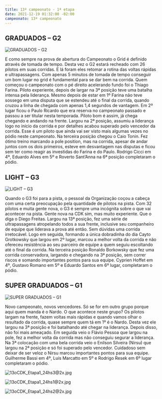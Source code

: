 ```yaml
---
title: 13º campeonato - 1ª etapa
date: 2021-12-19 01:32:00 -02:00
campeonato: 13º campeonato
---
```


## GRADUADOS – G2

![GRADUADOS – G2](/uploads/13oCDK_Etapa1_1-13_G2.jpg)

E como sempre na prova de abertura do Campeonato o Grid é definido através de tomada de tempo. Desta vez o G2 estará recheado com 26 pilotos em suas corridas. E lá foram eles retomar a rotina das voltas rápidas e ultrapassagens. Com apenas 5 minutos de tomada de tempo conseguir um bom lugar no grid é fundamental para se dar bem na corrida. Quem começou o campeonato com o pé direito acelerando fundo foi o Thiago Farina. Piloto experiente, depois de largar na 3ª posição teve uma batalha intensa pela liderança. Mesmo depois de estar em 1º Farina não teve sossego em uma disputa que se estendeu até o final da corrida, quando cruzou a linha de chegada com apenas 1,4 segundos de vantagem. Em 2º lugar ficou o Paulo Ricardo que era reserva no campeonato passado e passou a ser titular nesta temporada. Piloto bom é assim, já chega chegando e andando na frente. Largou na 2ª posição, assumiu a liderança logo no início da corrida e por detalhes acabou superado pelo vencedor da corrida. Esse é um piloto que ainda vai ser visto mais algumas vezes no pódio neste campeonato. Na terceira posição chegou o Caio Tonin. Fez ótimo treino marcando a pole position, mas na corrida, apesar de andar juntos com os dois primeiros, esteve em desvantagem nas disputas e ficou sem ter como reagir as investidas do Farina e do Paulo. Rodrigo Cicci em 4º, Eduardo Alves em 5º e Roverto Sant’Anna na 6ª posição completaram o pódio.

## LIGHT – G3

![LIGHT – G3](/uploads/13oCDK_Etapa1_1-13_G3.jpg)

Quando o G3 foi para a pista, o pessoal da Organização coçou a cabeça com uma certa preocupação pela quantidade de pilotos na pista. Com 32 pilotos e muita gente nova, o G3 é sempre uma incógnita sobre o que vai acontecer na pista. Gente nova na CDK sim, mas muito experiente. Que o diga o Diego Freitas. Largou na 13ª posição, fez uma série de ultrapassagens atropelando todos a sua frente, inclusive seu companheiro de equipe que liderava a prova até então. Sem dúvidas uma corrida irretocável. Logo em seguida, formando a única dobradinha do dia Cayto Grotkowsky que largou em 2º lugar, marcou a melhor volta da corrida e não ofereceu resistência ao seu parceiro de equipe a quem seguiu escoltando até o final da corrida. Na terceira posição Ronaldo Borkowsky que fez uma corrida conservadora, largando e chegando na 3ª posição, sem correr riscos e somando importantes pontos para sua equipe. Cyprien Hoffet em 4º, Gustavo Romano em 5º e Eduardo Santos em 6º lugar, completaram o pódio.

## SUPER GRADUADOS – G1

![SUPER GRADUADOS – G1](/uploads/13oCDK_Etapa1_1-13_G1.jpg)

Novo campeonato, novos vencedores. Só se for em outro grupo porque aqui quem manda é o Nardo. O que acontece neste grupo? Os pilotos largam na frente, fazem voltas mais rápidas e quando vamos olhar o resultado da corrida, quase sempre quem tá em 1º é o Nardo. Desta vez ele largou na 3ª posição e foi batalhando até chegar na liderança. Depois disso, não foi mais ameaçado. Em seguida veio o Flávio Pessoa que largou na pole, fez a melhor volta da corrida mas não conseguiu segurar a liderança. Na 3ª colocação com uma bela corrida veio o Enilson Silveira (Nirsu) que largou na 2ª posição e só foi superado pelo vencedor. Cuidadoso sem deixar de ser veloz o Nirsu marcou importantes pontos para sua equipe. Guilherme Bassi em 4º, Luís Marcatto em 5º e Rodrigo Resek em 6º lugar completaram o pódio.

![13oCDK_Etapa1_24hs3@2x.jpg](/uploads/13oCDK_Etapa1_24hs3@2x.jpg)

![13oCDK_Etapa1_24hs1@2x.jpg](/uploads/13oCDK_Etapa1_24hs1@2x.jpg)

![13oCDK_Etapa1_24hs2@2x.jpg](/uploads/13oCDK_Etapa1_24hs2@2x.jpg)
